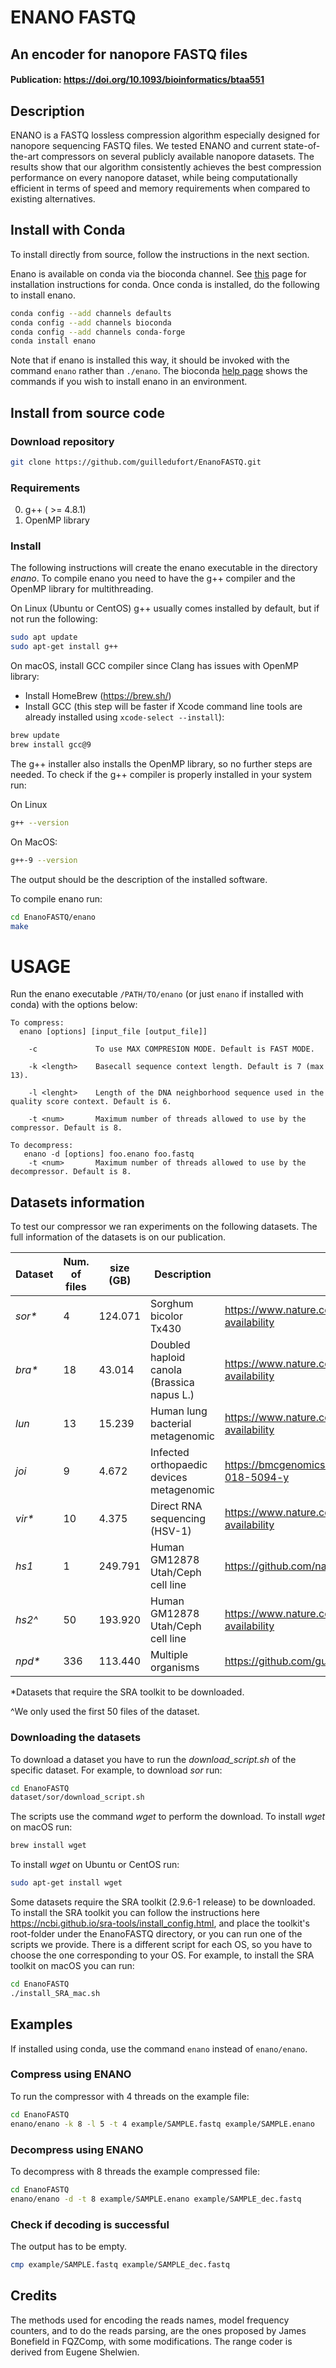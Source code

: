 # ENANO FASTQ
## An encoder for nanopore FASTQ files
#### Publication: https://doi.org/10.1093/bioinformatics/btaa551
## Description
ENANO is a FASTQ lossless compression algorithm especially designed for nanopore sequencing FASTQ files. We tested ENANO and current state-of-the-art compressors on several publicly available nanopore datasets. The results show that our algorithm consistently achieves the best compression performance on every nanopore dataset, while being computationally efficient in terms of speed and memory requirements when compared to existing alternatives.

## Install with Conda
To install directly from source, follow the instructions in the next section.

Enano is available on conda via the bioconda channel. See [this](https://bioconda.github.io/user/install.html) page for installation instructions for conda. Once conda is installed, do the following to install enano.
```bash
conda config --add channels defaults
conda config --add channels bioconda
conda config --add channels conda-forge
conda install enano
```
Note that if enano is installed this way, it should be invoked with the command `enano` rather than `./enano`. The bioconda [help page](https://bioconda.github.io/user/install.html) shows the commands if you wish to install enano in an environment.

## Install from source code

### Download repository
```bash
git clone https://github.com/guilledufort/EnanoFASTQ.git
```

### Requirements
0. g++ ( >= 4.8.1)
1. OpenMP library

### Install 

The following instructions will create the enano executable in the directory *enano*.
To compile enano you need to have the g++ compiler and the OpenMP library for multithreading. 

On Linux (Ubuntu or CentOS) g++ usually comes installed by default, but if not run the following:
```bash
sudo apt update
sudo apt-get install g++
```

On macOS, install GCC compiler since Clang has issues with OpenMP library:
- Install HomeBrew (https://brew.sh/)
- Install GCC (this step will be faster if Xcode command line tools are already installed using ```xcode-select --install```):
```bash
brew update
brew install gcc@9
```

The g++ installer also installs the OpenMP library, so no further steps are needed.
To check if the g++ compiler is properly installed in your system run:

On Linux
```bash
g++ --version
```
On MacOS:
```bash
g++-9 --version
```
The output should be the description of the installed software.

To compile enano run:
```bash
cd EnanoFASTQ/enano
make
```

# USAGE
Run the enano executable ```/PATH/TO/enano``` (or just ```enano``` if installed with conda) with the options below:
```console 
To compress:
  enano [options] [input_file [output_file]]

    -c             To use MAX COMPRESION MODE. Default is FAST MODE.

    -k <length>    Basecall sequence context length. Default is 7 (max 13).

    -l <lenght>    Length of the DNA neighborhood sequence used in the quality score context. Default is 6.

    -t <num>       Maximum number of threads allowed to use by the compressor. Default is 8.

To decompress:
   enano -d [options] foo.enano foo.fastq
    -t <num>       Maximum number of threads allowed to use by the decompressor. Default is 8.
```

## Datasets information

To test our compressor we ran experiments on the following datasets. The full information of the datasets is on our publication.

| Dataset | Num. of files | size (GB) | Description | Link |
|------|------|------|------|------|
 *sor\** | 4 | 124.071 | Sorghum bicolor Tx430 | https://www.nature.com/articles/s41467-018-07271-1#data-availability |
 *bra\** | 18 | 43.014 | Doubled haploid canola (Brassica napus L.) | https://www.nature.com/articles/s41598-019-45131-0#data-availability |
 *lun* | 13 | 15.239 | Human lung bacterial  metagenomic | https://www.nature.com/articles/s41587-019-0156-5#data-availability |
 *joi* | 9 | 4.672 | Infected orthopaedic devices metagenomic | https://bmcgenomics.biomedcentral.com/articles/10.1186/s12864-018-5094-y |
 *vir\** | 10 | 4.375 | Direct RNA sequencing (HSV-1) | https://www.nature.com/articles/s41467-019-08734-9#data-availability |
 *hs1* | 1 | 249.791 | Human GM12878 Utah/Ceph cell line | https://github.com/nanopore-wgs-consortium/NA12878 |
 *hs2^* | 50 | 193.920 | Human GM12878 Utah/Ceph cell line | https://www.nature.com/articles/s41467-019-09637-5#data-availability|
 *npd\** | 336 | 113.440 | Multiple organisms | https://github.com/guidufort/DualFqz |

\*Datasets that require the SRA toolkit to be downloaded. 

^We only used the first 50 files of the dataset.

### Downloading the datasets

To download a dataset you have to run the *download_script.sh* of the specific dataset.
For example, to download *sor* run:
```bash
cd EnanoFASTQ
dataset/sor/download_script.sh
```

The scripts use the command *wget* to perform the download. 
To install *wget* on macOS run:
 ```bash
brew install wget
```
To install *wget* on Ubuntu or CentOS run:
 ```bash
sudo apt-get install wget
```

Some datasets require the SRA toolkit (2.9.6-1 release) to be downloaded. To install the SRA toolkit you can follow the instructions here https://ncbi.github.io/sra-tools/install_config.html, and place the toolkit's root-folder under the EnanoFASTQ directory, or you can run one of the scripts we provide. There is a different script for each OS, so you have to choose the one corresponding to your OS.
For example, to install the SRA toolkit on macOS you can run:
 ```bash
cd EnanoFASTQ
./install_SRA_mac.sh
```

## Examples
If installed using conda, use the command `enano` instead of `enano/enano`.

### Compress using ENANO
To run the compressor with 4 threads on the example file:
```bash
cd EnanoFASTQ
enano/enano -k 8 -l 5 -t 4 example/SAMPLE.fastq example/SAMPLE.enano
```
### Decompress using ENANO
To decompress with 8 threads the example compressed file:
```bash
cd EnanoFASTQ
enano/enano -d -t 8 example/SAMPLE.enano example/SAMPLE_dec.fastq
```

### Check if decoding is successful
The output has to be empty.
```bash
cmp example/SAMPLE.fastq example/SAMPLE_dec.fastq
```
## Credits
The methods used for encoding the reads names, model frequency counters, and to do the reads parsing, are the ones proposed by James Bonefield in FQZComp, with some modifications. The range coder is derived from Eugene Shelwien.
